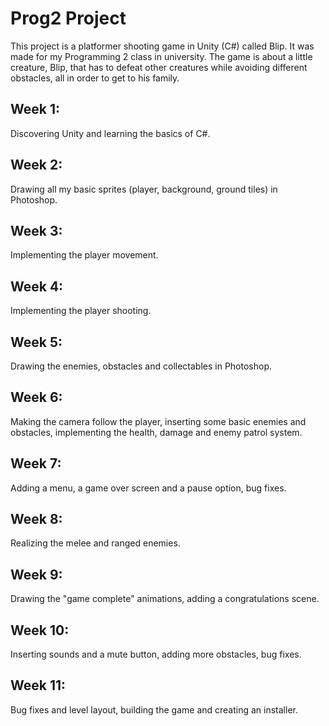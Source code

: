 # Prog2 Project 

This project is a platformer shooting game in Unity (C#) called Blip. It was made for my Programming 2 class in university. The game is about a little creature, Blip, that has to defeat other creatures while avoiding different obstacles, all in order to get to his family.

## Week 1: 
Discovering Unity and learning the basics of C#.

## Week 2:
Drawing all my basic sprites (player, background, ground tiles) in Photoshop.

## Week 3:
Implementing the player movement.

## Week 4:
Implementing the player shooting.

## Week 5:
Drawing the enemies, obstacles and collectables in Photoshop.

## Week 6:
Making the camera follow the player, inserting some basic enemies and obstacles, implementing the health, damage and enemy patrol system.

## Week 7:
Adding a menu, a game over screen and a pause option, bug fixes.

## Week 8:
Realizing the melee and ranged enemies.

## Week 9:
Drawing the "game complete" animations, adding a congratulations scene.

## Week 10:
Inserting sounds and a mute button, adding more obstacles, bug fixes.

## Week 11:
Bug fixes and level layout, building the game and creating an installer.
